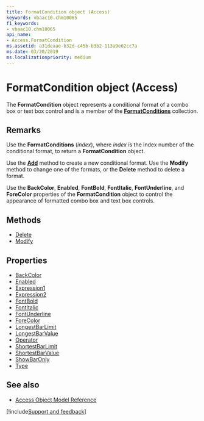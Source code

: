 ```yaml
---
title: FormatCondition object (Access)
keywords: vbaac10.chm10065
f1_keywords:
- vbaac10.chm10065
api_name:
- Access.FormatCondition
ms.assetid: a31deaae-b32d-c45b-b3b2-113a9e62cc7a
ms.date: 03/20/2019
ms.localizationpriority: medium
---
```



# FormatCondition object (Access)

The **FormatCondition** object represents a conditional format of a combo box or text box control and is a member of the **[FormatConditions](access.formatconditions.md)** collection.


## Remarks

Use the **FormatConditions** (_index_), where _index_ is the index number of the conditional format, to return a **FormatCondition** object.

Use the **[Add](access.formatconditions.add.md)** method to create a new conditional format. Use the **Modify** method to change one of the formats, or the **Delete** method to delete a format.

Use the **BackColor**, **Enabled**, **FontBold**, **FontItalic**, **FontUnderline**, and **ForeColor** properties of the **FormatCondition** object to control the appearance of formatted combo box and text box controls.

## Methods

- [Delete](Access.FormatCondition.Delete.md)
- [Modify](Access.FormatCondition.Modify.md)

## Properties

- [BackColor](Access.FormatCondition.BackColor.md)
- [Enabled](Access.FormatCondition.Enabled.md)
- [Expression1](Access.FormatCondition.Expression1.md)
- [Expression2](Access.FormatCondition.Expression2.md)
- [FontBold](Access.FormatCondition.FontBold.md)
- [FontItalic](Access.FormatCondition.FontItalic.md)
- [FontUnderline](Access.FormatCondition.FontUnderline.md)
- [ForeColor](Access.FormatCondition.ForeColor.md)
- [LongestBarLimit](Access.FormatCondition.LongestBarLimit.md)
- [LongestBarValue](Access.FormatCondition.LongestBarValue.md)
- [Operator](Access.FormatCondition.Operator.md)
- [ShortestBarLimit](Access.FormatCondition.ShortestBarLimit.md)
- [ShortestBarValue](Access.FormatCondition.ShortestBarValue.md)
- [ShowBarOnly](Access.FormatCondition.ShowBarOnly.md)
- [Type](Access.FormatCondition.Type.md)

## See also

- [Access Object Model Reference](overview/Access/object-model.md)


[!include[Support and feedback](~/includes/feedback-boilerplate.md)]